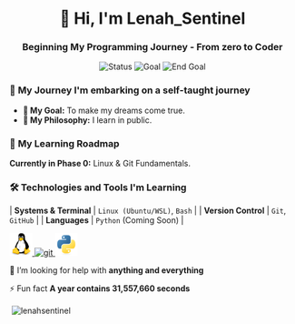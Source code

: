 <h1 align="center">👋 Hi, I'm Lenah_Sentinel</h1>
<h3 align="center"> Beginning My Programming Journey - From zero to Coder</h3>

<p align="center">
  <img src="https://img.shields.io/badge/Status-Actively%20Building-blueviolet" alt="Status">
  <img src="https://img.shields.io/badge/Goal-Cloud%2FDevOps%20Jr.-ff69b4" alt="Goal">
  <img src="https://img.shields.io/badge/End%20Goal-Ethical%20Hacker-red" alt="End Goal">
</p>

### 🚀 **My Journey** I'm embarking on a self-taught journey

-   **🎯 My Goal:** To make my dreams come true.
-   **🧠 My Philosophy:** I learn in public.

### 🌱 **My Learning Roadmap**

**Currently in Phase 0:** Linux & Git Fundamentals.

### 🛠️ **Technologies and Tools I'm Learning**

| **Systems & Terminal** | `Linux (Ubuntu/WSL)`, `Bash` |
| **Version Control** | `Git`, `GitHub` |
| **Languages** | `Python` (Coming Soon) |

<a href="https://www.linux.org/" target="_blank" rel="noreferrer"> <img src="https://raw.githubusercontent.com/devicons/devicon/master/icons/linux/linux-original.svg" alt="linux" width="40" height="40"/> </a>
<a href="https://git-scm.com/" target="_blank" rel="noreferrer"> <img src="https://www.vectorlogo.zone/logos/git-scm/git-scm-icon.svg" alt="git" width="40" height="40"/> </a>
<a href="https://www.python.org" target="_blank" rel="noreferrer"> <img src="https://raw.githubusercontent.com/devicons/devicon/master/icons/python/python-original.svg" alt="python" width="40" height="40"/> </a>

🤝 I’m looking for help with **anything and everything**

⚡ Fun fact **A year contains 31,557,660 seconds**

<p>&nbsp;<img align="center" src="https://github-readme-stats.vercel.app/api?username=lenahsentinel&show_icons=true&locale=en" alt="lenahsentinel" /></p>
